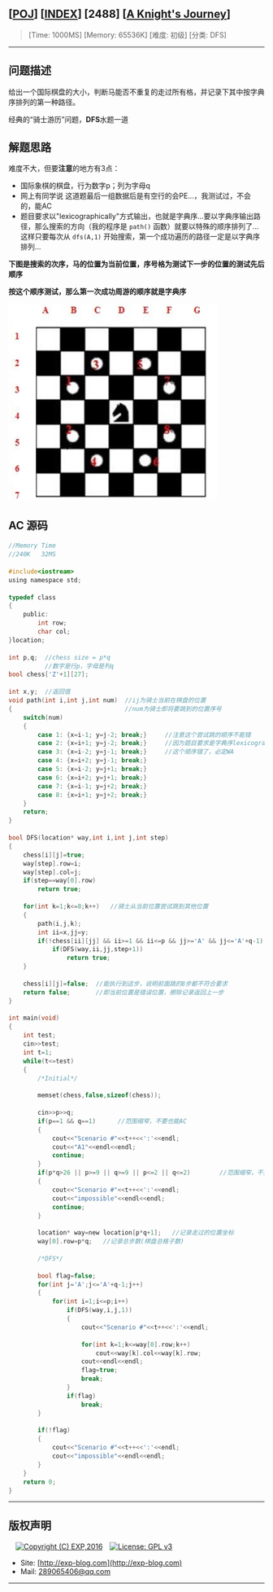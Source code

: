 ## [[POJ](http://poj.org/)] [[INDEX](https://github.com/lyy289065406/POJ-Solving-Reports)] [2488] [[A Knight's Journey](http://poj.org/problem?id=2488)]

> [Time: 1000MS] [Memory: 65536K] [难度: 初级] [分类: DFS]

------

## 问题描述

给出一个国际棋盘的大小，判断马能否不重复的走过所有格，并记录下其中按字典序排列的第一种路径。

经典的“骑士游历”问题，**DFS**水题一道


## 解题思路


难度不大，但要**注意**的地方有3点：

- 国际象棋的棋盘，行为数字p；列为字母q
- 网上有同学说 这道题最后一组数据后是有空行的会PE...，我测试过，不会的，能AC
- 题目要求以"lexicographically"方式输出，也就是字典序...要以字典序输出路径，那么搜索的方向（我的程序是 `path()` 函数）就要以特殊的顺序排列了...这样只要每次从 `dfs(A,1)` 开始搜索，第一个成功遍历的路径一定是以字典序排列...

**下图是搜索的次序，马的位置为当前位置，序号格为测试下一步的位置的测试先后顺序**

**按这个顺序测试，那么第一次成功周游的顺序就是字典序**

![](/reports/POJ2488-A%20Knights%20Journey/img/01.png)

## AC 源码


```c
//Memory Time 
//240K   32MS 

#include<iostream>
using namespace std;

typedef class
{
	public:
		int row;
		char col;
}location;

int p,q;  //chess size = p*q
          //数字是行p，字母是列q
bool chess['Z'+1][27];

int x,y;  //返回值
void path(int i,int j,int num)  //ij为骑士当前在棋盘的位置 
{                               //num为骑士即将要跳到的位置序号
	switch(num)
	{
     	case 1: {x=i-1; y=j-2; break;}     //注意这个尝试跳的顺序不能错   
		case 2: {x=i+1; y=j-2; break;}     //因为题目要求是字典序lexicographically输出
		case 3: {x=i-2; y=j-1; break;}     //这个顺序错了，必定WA
		case 4: {x=i+2; y=j-1; break;}
		case 5: {x=i-2; y=j+1; break;}
		case 6: {x=i+2; y=j+1; break;}
		case 7: {x=i-1; y=j+2; break;}
		case 8: {x=i+1; y=j+2; break;}
	}
	return;
}

bool DFS(location* way,int i,int j,int step)
{
	chess[i][j]=true;
	way[step].row=i;
	way[step].col=j;
	if(step==way[0].row)
		return true;

	for(int k=1;k<=8;k++)   //骑士从当前位置尝试跳到其他位置
	{
		path(i,j,k);
		int ii=x,jj=y;
		if(!chess[ii][jj] && ii>=1 && ii<=p && jj>='A' && jj<='A'+q-1)
			if(DFS(way,ii,jj,step+1))
				return true;
	}
	
	chess[i][j]=false;  //能执行到这步，说明前面跳的8步都不符合要求
	return false;       //即当前位置是错误位置，擦除记录返回上一步
}

int main(void)
{
	int test;
	cin>>test;
	int t=1;
	while(t<=test)
	{
		/*Initial*/

		memset(chess,false,sizeof(chess));

		cin>>p>>q;
		if(p==1 && q==1)      //范围缩窄，不要也能AC
		{
			cout<<"Scenario #"<<t++<<':'<<endl;
			cout<<"A1"<<endl<<endl;
			continue;
		}
		if(p*q>26 || p>=9 || q>=9 || p<=2 || q<=2)        //范围缩窄，不要也能AC
		{
			cout<<"Scenario #"<<t++<<':'<<endl;
			cout<<"impossible"<<endl<<endl;
			continue;
		}
		
		location* way=new location[p*q+1];   //记录走过的位置坐标
		way[0].row=p*q;   //记录总步数(棋盘总格子数)

		/*DFS*/

		bool flag=false;
		for(int j='A';j<='A'+q-1;j++)
		{
			for(int i=1;i<=p;i++)
				if(DFS(way,i,j,1))
				{
					cout<<"Scenario #"<<t++<<':'<<endl;
					
					for(int k=1;k<=way[0].row;k++)
						cout<<way[k].col<<way[k].row;
					cout<<endl<<endl;
					flag=true;
					break;
				}
				if(flag)
					break;
		}

		if(!flag)
		{
			cout<<"Scenario #"<<t++<<':'<<endl;
			cout<<"impossible"<<endl<<endl;
		}
	}
	return 0;
}
```

------

## 版权声明

　[![Copyright (C) EXP,2016](https://img.shields.io/badge/Copyright%20(C)-EXP%202016-blue.svg)](http://exp-blog.com)　[![License: GPL v3](https://img.shields.io/badge/License-GPL%20v3-blue.svg)](https://www.gnu.org/licenses/gpl-3.0)
  

- Site: [http://exp-blog.com](http://exp-blog.com) 
- Mail: <a href="mailto:289065406@qq.com?subject=[EXP's Github]%20Your%20Question%20（请写下您的疑问）&amp;body=What%20can%20I%20help%20you?%20（需要我提供什么帮助吗？）">289065406@qq.com</a>


------
